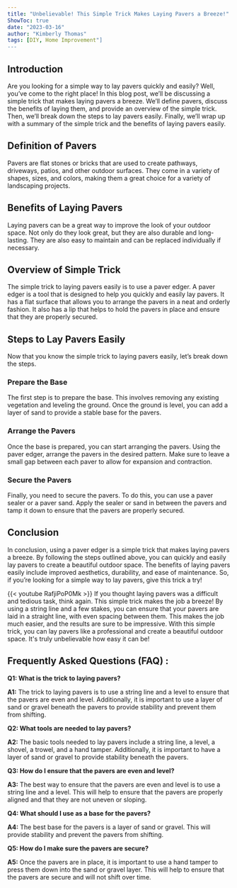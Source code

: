```yaml
---
title: "Unbelievable! This Simple Trick Makes Laying Pavers a Breeze!"
ShowToc: true 
date: "2023-03-16"
author: "Kimberly Thomas" 
tags: [DIY, Home Improvement"]
---
```

## Introduction

Are you looking for a simple way to lay pavers quickly and easily? Well, you’ve come to the right place! In this blog post, we’ll be discussing a simple trick that makes laying pavers a breeze. We’ll define pavers, discuss the benefits of laying them, and provide an overview of the simple trick. Then, we’ll break down the steps to lay pavers easily. Finally, we’ll wrap up with a summary of the simple trick and the benefits of laying pavers easily. 

## Definition of Pavers

Pavers are flat stones or bricks that are used to create pathways, driveways, patios, and other outdoor surfaces. They come in a variety of shapes, sizes, and colors, making them a great choice for a variety of landscaping projects.

## Benefits of Laying Pavers

Laying pavers can be a great way to improve the look of your outdoor space. Not only do they look great, but they are also durable and long-lasting. They are also easy to maintain and can be replaced individually if necessary.

## Overview of Simple Trick

The simple trick to laying pavers easily is to use a paver edger. A paver edger is a tool that is designed to help you quickly and easily lay pavers. It has a flat surface that allows you to arrange the pavers in a neat and orderly fashion. It also has a lip that helps to hold the pavers in place and ensure that they are properly secured.

## Steps to Lay Pavers Easily

Now that you know the simple trick to laying pavers easily, let’s break down the steps. 

### Prepare the Base

The first step is to prepare the base. This involves removing any existing vegetation and leveling the ground. Once the ground is level, you can add a layer of sand to provide a stable base for the pavers. 

### Arrange the Pavers

Once the base is prepared, you can start arranging the pavers. Using the paver edger, arrange the pavers in the desired pattern. Make sure to leave a small gap between each paver to allow for expansion and contraction.

### Secure the Pavers

Finally, you need to secure the pavers. To do this, you can use a paver sealer or a paver sand. Apply the sealer or sand in between the pavers and tamp it down to ensure that the pavers are properly secured.

## Conclusion

In conclusion, using a paver edger is a simple trick that makes laying pavers a breeze. By following the steps outlined above, you can quickly and easily lay pavers to create a beautiful outdoor space. The benefits of laying pavers easily include improved aesthetics, durability, and ease of maintenance. So, if you’re looking for a simple way to lay pavers, give this trick a try!

{{< youtube RafjiPoP0Mk >}} 
If you thought laying pavers was a difficult and tedious task, think again. This simple trick makes the job a breeze! By using a string line and a few stakes, you can ensure that your pavers are laid in a straight line, with even spacing between them. This makes the job much easier, and the results are sure to be impressive. With this simple trick, you can lay pavers like a professional and create a beautiful outdoor space. It's truly unbelievable how easy it can be!

## Frequently Asked Questions (FAQ) :
**Q1: What is the trick to laying pavers?**

**A1:** The trick to laying pavers is to use a string line and a level to ensure that the pavers are even and level. Additionally, it is important to use a layer of sand or gravel beneath the pavers to provide stability and prevent them from shifting.

**Q2: What tools are needed to lay pavers?**

**A2:** The basic tools needed to lay pavers include a string line, a level, a shovel, a trowel, and a hand tamper. Additionally, it is important to have a layer of sand or gravel to provide stability beneath the pavers.

**Q3: How do I ensure that the pavers are even and level?**

**A3:** The best way to ensure that the pavers are even and level is to use a string line and a level. This will help to ensure that the pavers are properly aligned and that they are not uneven or sloping.

**Q4: What should I use as a base for the pavers?**

**A4:** The best base for the pavers is a layer of sand or gravel. This will provide stability and prevent the pavers from shifting.

**Q5: How do I make sure the pavers are secure?**

**A5:** Once the pavers are in place, it is important to use a hand tamper to press them down into the sand or gravel layer. This will help to ensure that the pavers are secure and will not shift over time.





